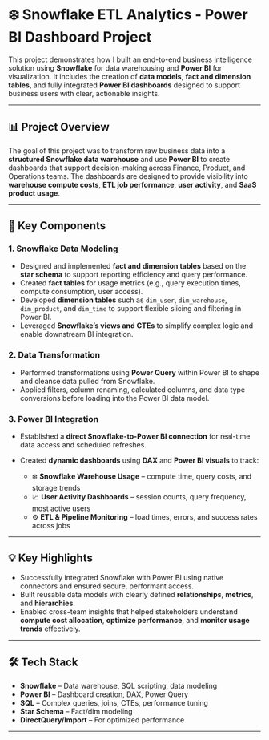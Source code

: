 # ❄️ Snowflake ETL Analytics - Power BI Dashboard Project

This project demonstrates how I built an end-to-end business intelligence solution using **Snowflake** for data warehousing and **Power BI** for visualization. It includes the creation of **data models**, **fact and dimension tables**, and fully integrated **Power BI dashboards** designed to support business users with clear, actionable insights.

---

## 📊 Project Overview

The goal of this project was to transform raw business data into a **structured Snowflake data warehouse** and use **Power BI** to create dashboards that support decision-making across Finance, Product, and Operations teams. The dashboards are designed to provide visibility into **warehouse compute costs**, **ETL job performance**, **user activity**, and **SaaS product usage**.

---

## 🧱 Key Components

### 1. **Snowflake Data Modeling**

* Designed and implemented **fact and dimension tables** based on the **star schema** to support reporting efficiency and query performance.
* Created **fact tables** for usage metrics (e.g., query execution times, compute consumption, user access).
* Developed **dimension tables** such as `dim_user`, `dim_warehouse`, `dim_product`, and `dim_time` to support flexible slicing and filtering in Power BI.
* Leveraged **Snowflake’s views and CTEs** to simplify complex logic and enable downstream BI integration.

### 2. **Data Transformation**

* Performed transformations using **Power Query** within Power BI to shape and cleanse data pulled from Snowflake.
* Applied filters, column renaming, calculated columns, and data type conversions before loading into the Power BI data model.

### 3. **Power BI Integration**

* Established a **direct Snowflake-to-Power BI connection** for real-time data access and scheduled refreshes.
* Created **dynamic dashboards** using **DAX** and **Power BI visuals** to track:

  * ❄️ **Snowflake Warehouse Usage** – compute time, query costs, and storage trends
  * 📈 **User Activity Dashboards** – session counts, query frequency, most active users
  * ⚙️ **ETL & Pipeline Monitoring** – load times, errors, and success rates across jobs

---

## 💡 Key Highlights

* Successfully integrated Snowflake with Power BI using native connectors and ensured secure, performant access.
* Built reusable data models with clearly defined **relationships**, **metrics**, and **hierarchies**.
* Enabled cross-team insights that helped stakeholders understand **compute cost allocation**, **optimize performance**, and **monitor usage trends** effectively.

---

## 🛠️ Tech Stack

* **Snowflake** – Data warehouse, SQL scripting, data modeling
* **Power BI** – Dashboard creation, DAX, Power Query
* **SQL** – Complex queries, joins, CTEs, performance tuning
* **Star Schema** – Fact/dim modeling
* **DirectQuery/Import** – For optimized performance 
---


